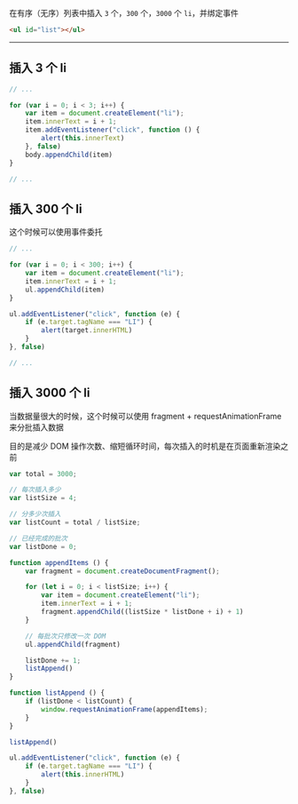 在有序（无序）列表中插入 ```3``` 个，```300``` 个，```3000``` 个 ```li```，并绑定事件

```html
<ul id="list"></ul>
```

----

## 插入 3 个 li

```js
// ...

for (var i = 0; i < 3; i++) {
    var item = document.createElement("li");
    item.innerText = i + 1;
    item.addEventListener("click", function () {
        alert(this.innerText)
    }, false)
    body.appendChild(item)
}

// ...
```

## 插入 300 个 li

这个时候可以使用事件委托

```js
// ...

for (var i = 0; i < 300; i++) {
    var item = document.createElement("li");
    item.innerText = i + 1;
    ul.appendChild(item)
}

ul.addEventListener("click", function (e) {
    if (e.target.tagName === "LI") {
        alert(target.innerHTML)
    }
}, false)

// ...
```

## 插入 3000 个 li

当数据量很大的时候，这个时候可以使用 fragment + requestAnimationFrame 来分批插入数据

目的是减少 DOM 操作次数、缩短循环时间，每次插入的时机是在页面重新渲染之前

```js
var total = 3000;

// 每次插入多少
var listSize = 4;

// 分多少次插入
var listCount = total / listSize;

// 已经完成的批次
var listDone = 0; 

function appendItems () {
    var fragment = document.createDocumentFragment();

    for (let i = 0; i < listSize; i++) {
        var item = document.createElement("li");
        item.innerText = i + 1;
        fragment.appendChild((listSize * listDone + i) + 1) 
    }

    // 每批次只修改一次 DOM
    ul.appendChild(fragment)

    listDone += 1;
    listAppend()
}

function listAppend () {
    if (listDone < listCount) {
        window.requestAnimationFrame(appendItems);
    }
}

listAppend()

ul.addEventListener("click", function (e) {
    if (e.target.tagName === "LI") {
        alert(this.innerHTML)
    }
}, false)
```
